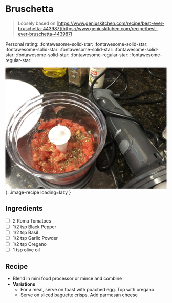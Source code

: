 # Bruschetta

> Loosely based on [https://www.geniuskitchen.com/recipe/best-ever-bruschetta-443987](https://www.geniuskitchen.com/recipe/best-ever-bruschetta-443987)

<!-- {cts} rating=3; (User can specify rating on scale of 1-5) -->

Personal rating: :fontawesome-solid-star: :fontawesome-solid-star: :fontawesome-solid-star: :fontawesome-solid-star: :fontawesome-solid-star: :fontawesome-solid-star: :fontawesome-regular-star: :fontawesome-regular-star:

<!-- {cte} -->

<!-- {cts} name_image=bruschetta_toast.jpeg; (User can specify image name) -->

![bruschetta_toast.jpeg](./bruschetta_toast.jpeg){: .image-recipe loading=lazy }

<!-- {cte} -->

## Ingredients

- [ ] 2 Roma Tomatoes
- [ ] 1/2 tsp Black Pepper
- [ ] 1/2 tsp Basil
- [ ] 1/2 tsp Garlic Powder
- [ ] 1/2 tsp Oregano
- [ ] 1 tsp olive oil

## Recipe

- Blend in mini food processor or mince and combine
- **Variations**
    - For a meal, serve on toast with poached egg. Top with oregano
    - Serve on sliced baguette crisps. Add parmesan cheese
